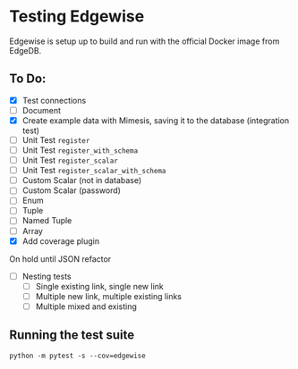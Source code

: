 # Testing Edgewise

Edgewise is setup up to build and run with the official Docker image from EdgeDB.

## To Do:
- [X] Test connections
- [ ] Document
- [X] Create example data with Mimesis, saving it to the database (integration test)
- [ ] Unit Test `register`
- [ ] Unit Test `register_with_schema`
- [ ] Unit Test `register_scalar`
- [ ] Unit Test `register_scalar_with_schema`
- [ ] Custom Scalar (not in database)
- [ ] Custom Scalar (password)
- [ ] Enum
- [ ] Tuple
- [ ] Named Tuple
- [ ] Array
- [X] Add coverage plugin

On hold until JSON refactor
- [ ] Nesting tests
  - [ ] Single existing link, single new link
  - [ ] Multiple new link, multiple existing links
  - [ ] Multiple mixed and existing

## Running the test suite

`python -m pytest -s --cov=edgewise`
